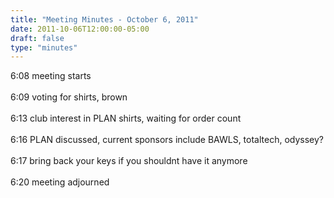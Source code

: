 ```yaml
---
title: "Meeting Minutes - October 6, 2011"
date: 2011-10-06T12:00:00-05:00
draft: false
type: "minutes"
---
```


6:08 meeting starts<br />
<br />
6:09 voting for shirts, brown <br />
<br />
6:13 club interest in PLAN shirts, waiting for order count<br />
<br />
6:16 PLAN discussed, current sponsors include BAWLS, totaltech, odyssey?<br />
<br />
6:17 bring back your keys if you shouldnt have it anymore<br />
<br />
6:20 meeting adjourned